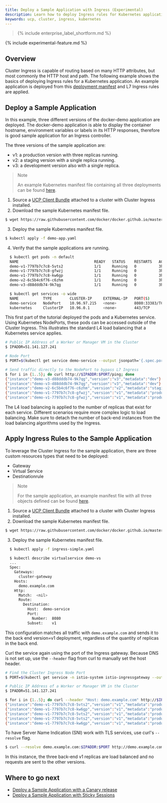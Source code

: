 ```yaml
---
title: Deploy a Sample Application with Ingress (Experimental)
description: Learn how to deploy Ingress rules for Kubernetes applications.
keywords: ucp, cluster, ingress, kubernetes
---
```


>{% include enterprise_label_shortform.md %}

{% include experimental-feature.md %}

## Overview 

Cluster Ingress is capable of routing based on many HTTP attributes, but most
commonly the HTTP host and path. The following example shows the basics of
deploying Ingress rules for a Kubernetes application. An example application is
deployed from this [deployment manifest](./yaml/demo-app.yaml) and L7 Ingress
rules are applied.

## Deploy a Sample Application

In this example, three different versions of the docker-demo application are
deployed. The docker-demo application is able to display the container hostname,
environment variables or labels in its HTTP responses, therefore is good sample
application for an Ingress controller.

The three versions of the sample application are:

- v1: a production version with three replicas running.
- v2: a staging version with a single replica running.
- v3: a development version also with a single replica. 

> Note
> 
> An example Kubernetes manifest file containing all three deployments can be found [here](./yaml/demo-app.yaml).

1. Source a [UCP Client Bundle](/ee/ucp/user-access/cli/) attached to a cluster with Cluster Ingress installed. 
2. Download the sample Kubernetes manifest file.
```bash
$ wget https://raw.githubusercontent.com/docker/docker.github.io/master/ee/ucp/kubernetes/cluster-ingress/yaml/demo-app.yaml
```
3. Deploy the sample Kubernetes manifest file. 
```bash
$ kubectl apply -f demo-app.yaml
```
4. Verify that the sample applications are running.

```bash
  $ kubectl get pods -n default
  NAME                                  READY   STATUS    RESTARTS   AGE
  demo-v1-7797b7c7c8-5vts2              1/1     Running   0          3h
  demo-v1-7797b7c7c8-gfwzj              1/1     Running   0          3h
  demo-v1-7797b7c7c8-kw6gp              1/1     Running   0          3h
  demo-v2-6c5b4c6f76-c6zhm              1/1     Running   0          3h
  demo-v3-d88dddb74-9k7qg               1/1     Running   0          3h

  $ kubectl get services -o wide
  NAME           TYPE        CLUSTER-IP     EXTERNAL-IP   PORT(S)          AGE   SELECTOR
  demo-service   NodePort    10.96.97.215   <none>        8080:33383/TCP   3h    app=demo
  kubernetes     ClusterIP   10.96.0.1      <none>        443/TCP          1d    <none>
```

This first part of the tutorial deployed the pods and a Kubernetes service. 
Using Kubernetes NodePorts, these pods can be accessed outside of the Cluster
Ingress. This illustrates the standard L4 load balancing that a Kubernetes
service applies. 

```bash
# Public IP Address of a Worker or Manager VM in the Cluster
$ IPADDR=51.141.127.241

# Node Port
$ PORT=$(kubectl get service demo-service --output jsonpath='{.spec.ports[?(@.name=="http")].nodePort}')

# Send traffic directly to the NodePort to bypass L7 Ingress
$ for i in {1..5}; do curl http://$IPADDR:$PORT/ping; done
{"instance":"demo-v3-d88dddb74-9k7qg","version":"v3","metadata":"dev"}
{"instance":"demo-v3-d88dddb74-9k7qg","version":"v3","metadata":"dev"}
{"instance":"demo-v2-6c5b4c6f76-c6zhm","version":"v2","metadata":"staging"}
{"instance":"demo-v1-7797b7c7c8-gfwzj","version":"v1","metadata":"production"}
{"instance":"demo-v1-7797b7c7c8-gfwzj","version":"v1","metadata":"production"}
```

The L4 load balancing is applied to the number of replicas that exist for each
service. Different scenarios require more complex logic to load balancing.
Make sure to detach the number of back-end instances from the load balancing
algorithms used by the Ingress.

## Apply Ingress Rules to the Sample Application

To leverage the Cluster Ingress for the sample application, there are three custom resources types that need to be deployed:
- Gateway
- Virtual Service 
- Destinationrule

> Note
> 
> For the sample application, an example manifest file with all three objects defined can be found [here](./yaml/ingress-simple.yaml).

1. Source a [UCP Client Bundle](/ee/ucp/user-access/cli/) attached to a cluster with Cluster Ingress installed. 
2. Download the sample Kubernetes manifest file.
```bash
$ wget https://raw.githubusercontent.com/docker/docker.github.io/master/ee/ucp/kubernetes/cluster-ingress/yaml/ingress-simple.yaml
```
3. Deploy the sample Kubernetes manifest file.

```bash
  $ kubectl apply -f ingress-simple.yaml

  $ kubectl describe virtualservice demo-vs
  ...
  Spec:
    Gateways:
      cluster-gateway
    Hosts:
      demo.example.com
    Http:
      Match:  <nil>
      Route:
        Destination:
          Host:  demo-service
          Port:
            Number:  8080
          Subset:    v1
```

This configuration matches all traffic with `demo.example.com` and sends it to
the back end version=v1 deployment, regardless of the quantity of replicas in
the back end. 

Curl the service again using the port of the Ingress gateway. Because DNS is
not set up, use the `--header` flag from curl to manually set the host header.

```bash
# Find the Cluster Ingress Node Port
$ PORT=$(kubectl get service -n istio-system istio-ingressgateway --output jsonpath='{.spec.ports[?(@.name=="http2")].nodePort}')

# Public IP Address of a Worker or Manager VM in the Cluster
$ IPADDR=51.141.127.241

$ for i in {1..5}; do curl --header "Host: demo.example.com" http://$IPADDR:$PORT/ping; done
{"instance":"demo-v1-7797b7c7c8-5vts2","version":"v1","metadata":"production","request_id":"2558fdd1-0cbd-4ba9-b104-0d4d0b1cef85"}
{"instance":"demo-v1-7797b7c7c8-kw6gp","version":"v1","metadata":"production","request_id":"59f865f5-15fb-4f49-900e-40ab0c44c9e4"}
{"instance":"demo-v1-7797b7c7c8-5vts2","version":"v1","metadata":"production","request_id":"fe233ca3-838b-4670-b6a0-3a02cdb91624"}
{"instance":"demo-v1-7797b7c7c8-5vts2","version":"v1","metadata":"production","request_id":"842b8d03-8f8a-4b4b-b7f4-543f080c3097"}
{"instance":"demo-v1-7797b7c7c8-kw6gp","version":"v1","metadata":"production","request_id":"197cbb1d-5381-4e40-bc6f-cccec22eccbc"}
```

To have Server Name Indication (SNI) work with TLS services, use curl's `--resolve` flag.

```bash
$ curl --resolve demo.example.com:$IPADDR:$PORT http://demo.example.com/ping
```

In this instance, the three back-end v1 replicas are load balanced and no
requests are sent to the other versions.

## Where to go next

- [Deploy a Sample Application with a Canary release](./canary/)
- [Deploy a Sample Application with Sticky Sessions](./sticky/)
